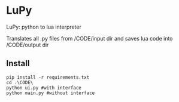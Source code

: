 # LuPy
LuPy: python to lua interpreter 

Translates all .py files from /CODE/input dir and saves lua code into /CODE/output dir

## Install
```
pip install -r requirements.txt
cd .\CODE\
python ui.py #with interface
python main.py #without interface
```

